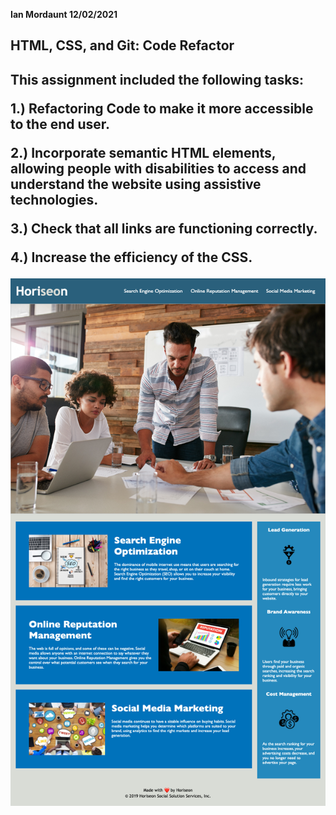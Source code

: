 <strong>Ian Mordaunt 12/02/2021<strong>

<div>
<h2>HTML, CSS, and Git: Code Refactor<h2>
<div>
<p>
This assignment included the following tasks:
<p>
<div>
1.) Refactoring Code to make it more accessible to the end user.

2.) Incorporate semantic HTML elements, allowing people with disabilities to access and understand the website using assistive technologies.

3.) Check that all links are functioning correctly.

4.) Increase the efficiency of the CSS.


<div>

![my screenshot](https://github.com/IanMordaunt/01-code_refactor/blob/master/assets/images/%20Horiseon1%20-%20ianmordaunt.github.io.png)
